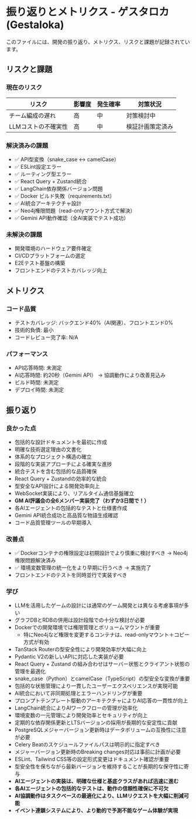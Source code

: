# 振り返りとメトリクス - ゲスタロカ (Gestaloka)

このファイルには、開発の振り返り、メトリクス、リスクと課題が記録されています。

## リスクと課題

### 現在のリスク
| リスク | 影響度 | 発生確率 | 対策状況 |
|--------|--------|----------|----------|
| チーム編成の遅れ | 高 | 中 | 対策検討中 |
| LLMコストの不確実性 | 高 | 中 | 検証計画策定済み |

### 解決済みの課題
- ✅ API型変換（snake_case ↔ camelCase）
- ✅ ESLint設定エラー
- ✅ ルーティング型エラー
- ✅ React Query + Zustand統合
- ✅ LangChain依存関係バージョン問題
- ✅ Docker ビルド失敗（requirements.txt）
- ✅ AI統合アーキテクチャ設計
- ✅ Neo4j権限問題（read-onlyマウント方式で解決）
- ✅ Gemini API動作確認（全AI実装でテスト成功）

### 未解決の課題
- 開発環境のハードウェア要件確定
- CI/CDプラットフォームの選定
- E2Eテスト基盤の構築
- フロントエンドのテストカバレッジ向上

## メトリクス

### コード品質
- テストカバレッジ: バックエンド40%（AI関連）、フロントエンド0%
- 技術的負債: 最小
- コードレビュー完了率: N/A

### パフォーマンス
- API応答時間: 未測定
- AI応答時間: 約20秒（Gemini API） → 協調動作により改善見込み
- ビルド時間: 未測定
- デプロイ時間: 未測定

## 振り返り

### 良かった点
- 包括的な設計ドキュメントを最初に作成
- 明確な技術選定理由の文書化
- 体系的なプロジェクト構造の確立
- 段階的な実装アプローチによる確実な進捗
- 統合テストを含む包括的な品質確保
- React Query + Zustandの効率的な統合
- 型安全なAPI設計による開発効率向上
- WebSocket実装により、リアルタイム通信基盤確立
- **GM AI評議会の全6メンバー実装完了（わずか3日間で！）**
- 各AIエージェントの包括的なテストと仕様書作成
- Gemini API統合成功と高品質な物語生成確認
- コード品質管理ツールの早期導入

### 改善点
- ✅ Dockerコンテナの権限設定は初期設計でより慎重に検討すべき → Neo4j権限問題解決済み
- ✅ 環境変数管理の統一化をより早期に行うべき → 実施完了
- フロントエンドのテストを同時並行で実装すべき

### 学び
- LLMを活用したゲームの設計には通常のゲーム開発とは異なる考慮事項が多い
- グラフDBとRDBの併用は設計段階での十分な検討が必要
- Dockerでの開発環境では権限管理とボリュームマウントが重要
  - 特にNeo4jなど権限を変更するコンテナは、read-onlyマウント＋コピー方式が有効
- TanStack Routerの型安全性により開発効率が大幅に向上
- Pydantic V2の新しいAPIに対応した実装が必要
- React Query + Zustand の組み合わせはサーバー状態とクライアント状態の管理を最適化
- snake_case（Python）とcamelCase（TypeScript）の型安全な変換が重要
- 包括的な状態管理により一貫したユーザーエクスペリエンスが実現可能
- AI統合において非同期処理とエラーハンドリングが重要
- プロンプトテンプレート駆動のアーキテクチャによりAI応答の一貫性が向上
- LangChain統合によりAIワークフローの管理が効率化
- 環境変数の一元管理により開発効率とセキュリティが向上
- 定期的な依存関係更新とLTSバージョンの採用が長期的な安定性に貢献
- PostgreSQLメジャーバージョン更新時はデータボリュームの互換性に注意が必要
- Celery Beatのスケジュールファイルパスは明示的に指定すべき
- メジャーバージョン更新時のBreaking changes対応は事前に計画が必要
- ESLint、Tailwind CSS等の設定形式変更はドキュメント確認が重要
- 型安全性を保ちながら最新バージョンを維持することが長期的な保守性に寄与
- **AIエージェントの実装は、明確な仕様と基底クラスがあれば迅速に進む**
- **各AIエージェントの包括的なテストは、動作の信頼性確保に不可欠**
- **AI協調動作はタスクベースの最適化により、LLMリクエストを大幅に削減可能**
- **イベント連鎖システムにより、より動的で予測不能なゲーム体験が実現**
